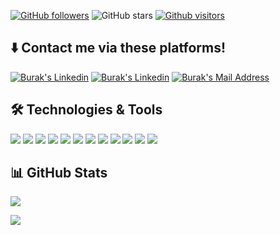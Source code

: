 [![GitHub followers](https://img.shields.io/github/followers/torukobyte?style=social)](https://github.com/torukobyte?tab=followers)
![GitHub stars](https://img.shields.io/github/stars/torukobyte?style=social)
[![Github visitors](https://visitor-badge.glitch.me/badge?page_id=torukobyte.visitor-badge)](https://GitHub.com/torukobyte/StrapDown.js/stargazers/)


## ⬇️ Contact me via these platforms! 

  <a href="https://www.twitter.com/torukobyte/" target="_blank" rel="nofollow"><img alt="Burak's Linkedin" src="https://img.shields.io/badge/Twitter-1DA1F2??style=flat-square&logo=twitter&logoColor=white" /></a>
  <a href="https://www.linkedin.com/in/torukobyte/" target="_blank" rel="nofollow"><img alt="Burak's Linkedin" src="https://img.shields.io/badge/LinkedIn-0A66C2??style=flat-square&logo=linkedin&logoColor=white" /></a>
  <a href="mailto:torukobyte@gmail.com" target="_blank" rel="nofollow"><img alt="Burak's Mail Address" src="https://img.shields.io/badge/Gmail-F14236??style=flat-square&logo=gmail&logoColor=white" /></a>

## 🛠 Technologies & Tools 
<img src="https://img.shields.io/badge/Python-1FD594??style=flat-square&logo=python&logoColor=white"></img>
<img src="https://img.shields.io/badge/C%23-953DAC??style=flat-square&logo=c-sharp&logoColor=white"></img>
<img src="https://img.shields.io/badge/JavaScript-EFD81D??style=flat-square&logo=javascript&logoColor=black"></img>
<img src="https://img.shields.io/badge/TypeScript-2F74C0??style=flat-square&logo=typescript&logoColor=white"></img>
<img src="https://img.shields.io/badge/.Net-6B18E7??style=flat-square&logo=.net&logoColor=white"></img>
<img src="https://img.shields.io/badge/Java-9E0000??style=flat-square&logo=java&logoColor=white"></img>
<img src="https://img.shields.io/badge/PHP-8892BF??style=flat-square&logo=php&logoColor=white"></img>
<img src="https://img.shields.io/badge/Ionic-5291FF??style=flat-square&logo=ionic&logoColor=white"></img>
<img src="https://img.shields.io/badge/Flutter-015496??style=flat-square&logo=flutter&logoColor=white"></img>
<img src="https://img.shields.io/badge/Dart-183B55??style=flat-square&logo=dart&logoColor=white"></img>
<img src="https://img.shields.io/badge/CSS-0B75C2??style=flat-square&logo=css3&logoColor=white"></img>
<img src="https://img.shields.io/badge/HTML5-DD4B25??style=flat-square&logo=html5&logoColor=white"></img>



## 📊 GitHub Stats

<p align="center">
  <p>
    <img src="https://github-readme-stats.vercel.app/api?username=torukobyte&count_private=true&show_icons=true&theme=tokyonight">
</p>
  <p>
  <img src="https://github-readme-stats.vercel.app/api/top-langs/?username=torukobyte&hide=python&layout=compact&show_icons=true&theme=tokyonight">
  </p>
</p>
